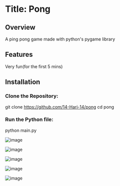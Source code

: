 # Title: Pong

## Overview
A ping pong game made with python's pygame library

## Features
Very fun(for the first 5 mins)

## Installation
  
  ### Clone the Repository: 
  git clone https://github.com/14-Hari-14/pong
  cd pong

  ### Run the Python file:
  python main.py

![image](https://github.com/14-Hari-14/pong/assets/110891240/2b36b1eb-d2cd-4c09-8b98-456d34aad763)

![image](https://github.com/14-Hari-14/pong/assets/110891240/be665d1e-d7e9-4b4f-9f5e-d7b4182f3585)

![image](https://github.com/14-Hari-14/pong/assets/110891240/517f1f09-6e23-4c2c-b79d-4305714463e2)

![image](https://github.com/14-Hari-14/pong/assets/110891240/df4c739b-ffb4-4384-8f87-fd8c1bb88aea)

![image](https://github.com/14-Hari-14/pong/assets/110891240/cadfbdd7-4971-4b32-b9eb-519e39b620a9)
